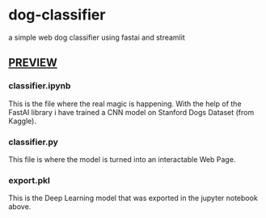 # dog-classifier

a simple web dog classifier using fastai and streamlit

## [PREVIEW](https://share.streamlit.io/umang-10/dog-classifier/main/classifier.py)

### classifier.ipynb
This is the file where the real magic is happening.
With the help of the FastAI library i have trained a CNN model
on Stanford Dogs Dataset (from Kaggle).

### classifier.py
This file is where the model is turned into an interactable Web Page.

### export.pkl
This is the Deep Learning model that was exported in the jupyter notebook above.


